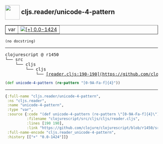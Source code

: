 ## <img width="48px" valign="middle" src="http://i.imgur.com/Hi20huC.png"> cljs.reader/unicode-4-pattern

 <table border="1">
<tr>
<td>var</td>
<td><a href="https://github.com/cljsinfo/api-refs/tree/0.0-1424"><img valign="middle" alt="[+] 0.0-1424" src="https://img.shields.io/badge/+-0.0--1424-lightgrey.svg"></a> </td>
</tr>
</table>

 <samp>
</samp>

```
(no docstring)
```

---

 <pre>
clojurescript @ r1450
└── src
    └── cljs
        └── cljs
            └── <ins>[reader.cljs:190-190](https://github.com/clojure/clojurescript/blob/r1450/src/cljs/cljs/reader.cljs#L190-L190)</ins>
</pre>

```clj
(def unicode-4-pattern (re-pattern "[0-9A-Fa-f]{4}"))
```


---

```clj
{:full-name "cljs.reader/unicode-4-pattern",
 :ns "cljs.reader",
 :name "unicode-4-pattern",
 :type "var",
 :source {:code "(def unicode-4-pattern (re-pattern \"[0-9A-Fa-f]{4}\"))",
          :filename "clojurescript/src/cljs/cljs/reader.cljs",
          :lines [190 190],
          :link "https://github.com/clojure/clojurescript/blob/r1450/src/cljs/cljs/reader.cljs#L190-L190"},
 :full-name-encode "cljs.reader_unicode-4-pattern",
 :history [["+" "0.0-1424"]]}

```

